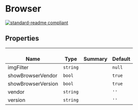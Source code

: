 # Browser
  [![standard-readme compliant](https://img.shields.io/badge/standard--readme-OK-green.svg?style=flat-square)](https://github.com/RichardLitt/standard-readme)
  

  ## Properties
  | </br>Name | </br>Type | </br>Summary | </br>Default | 
| ---- | ---- | ---- | ---- |
| imgFilter | `string` |  | `null` |
| showBrowserVendor | `bool` |  | `true` |
| showBrowserVersion | `bool` |  | `true` |
| vendor | `string` |  | `''` |
| version | `string` |  | `''` |